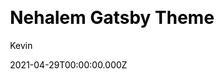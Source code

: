 ---
title: Nehalem Gatsby Theme
github: https://github.com/nehalist/gatsby-theme-nehalem
demo: https://nehalem.netlify.app/
license: null
author: Kevin
author_link: ''
author_twitter: nehalist
author_github: nehalist
date: 2021-04-29T00:00:00.000Z
ssg:
  - Gatsby
cms:
  - null
css:
  - null
archetype:
  - Blog
services: null
hosting:
  - Netlify
  - Vercel
description: Nehalem is a Gatsby theme for blogging.
stale: true
disabled: false
disabled_reason: null
draft: false
---